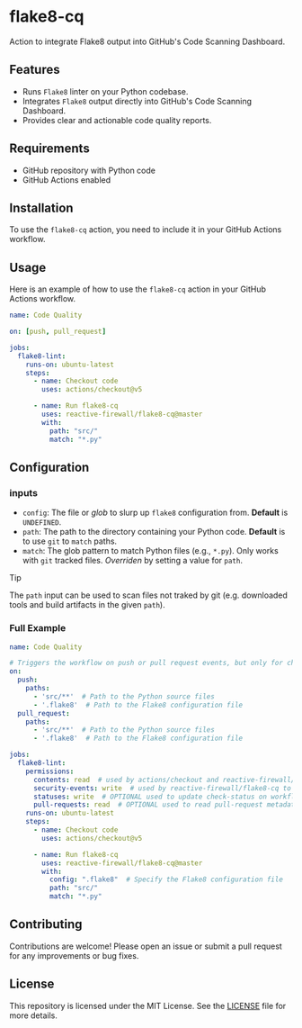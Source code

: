 # flake8-cq

Action to integrate Flake8 output into GitHub's Code Scanning Dashboard.

## Features

 - Runs `Flake8` linter on your Python codebase.
 - Integrates `Flake8` output directly into GitHub's Code Scanning Dashboard.
 - Provides clear and actionable code quality reports.

## Requirements

 - GitHub repository with Python code
 - GitHub Actions enabled

## Installation

To use the `flake8-cq` action, you need to include it in your GitHub Actions workflow.

## Usage

Here is an example of how to use the `flake8-cq` action in your GitHub Actions workflow.

```yaml
name: Code Quality

on: [push, pull_request]

jobs:
  flake8-lint:
    runs-on: ubuntu-latest
    steps:
      - name: Checkout code
        uses: actions/checkout@v5

      - name: Run flake8-cq
        uses: reactive-firewall/flake8-cq@master
        with:
          path: "src/"
          match: "*.py"
```

## Configuration

### inputs

  * `config`: The file or _glob_ to slurp up `flake8` configuration from. **Default** is `UNDEFINED`.
  * `path`: The path to the directory containing your Python code.
    **Default** is to use `git` to `match` paths.
  * `match`: The glob pattern to match Python files (e.g., `*.py`).
    Only works with `git` tracked files. _Overriden_ by setting a value for `path`.

> [!TIP]
> The `path` input can be used to scan files not traked by
> git (e.g. downloaded tools and build artifacts in the given `path`).

### Full Example

```yaml
name: Code Quality

# Triggers the workflow on push or pull request events, but only for changes in the specified paths
on:
  push:
    paths:
      - 'src/**'  # Path to the Python source files
      - '.flake8'  # Path to the Flake8 configuration file
  pull_request:
    paths:
      - 'src/**'  # Path to the Python source files
      - '.flake8'  # Path to the Flake8 configuration file

jobs:
  flake8-lint:
    permissions:
      contents: read  # used by actions/checkout and reactive-firewall/flake8-cq to scan your code.
      security-events: write  # used by reactive-firewall/flake8-cq to upload (via github/codeql-action/upload-sarif) the results to GitHub.
      statuses: write  # OPTIONAL used to update check-status on workflow re-runs
      pull-requests: read  # OPTIONAL used to read pull-request metadata
    runs-on: ubuntu-latest
    steps:
      - name: Checkout code
        uses: actions/checkout@v5

      - name: Run flake8-cq
        uses: reactive-firewall/flake8-cq@master
        with:
          config: ".flake8"  # Specify the Flake8 configuration file
          path: "src/"
          match: "*.py"

```

## Contributing

Contributions are welcome! Please open an issue or submit a pull request for any improvements or bug fixes.

## License

This repository is licensed under the MIT License. See the [LICENSE](./LICENSE) file for more
details.

